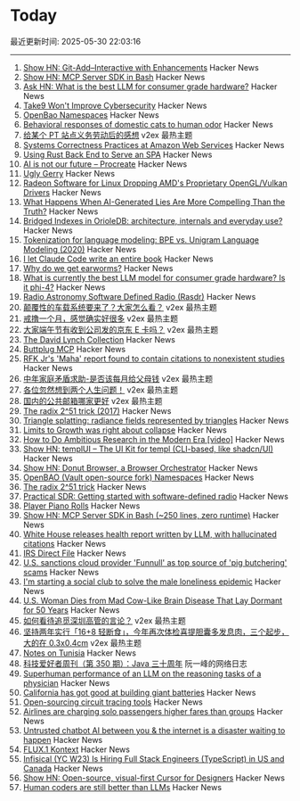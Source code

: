 # Today

最近更新时间: 2025-05-30 22:03:16

--- 
1. [Show HN: Git-Add–Interactive with Enhancements](https://github.com/cwarden/git-add-interactive) Hacker News
2. [Show HN: MCP Server SDK in Bash](https://github.com/muthuishere/mcp-server-bash-sdk) Hacker News
3. [Ask HN: What is the best LLM for consumer grade hardware?](https://news.ycombinator.com/item?id=44134896) Hacker News
4. [Take9 Won't Improve Cybersecurity](https://www.schneier.com/blog/archives/2025/05/why-take9-wont-improve-cybersecurity.html) Hacker News
5. [OpenBao Namespaces](https://openbao.org/blog/namespaces-announcement/) Hacker News
6. [Behavioral responses of domestic cats to human odor](https://journals.plos.org/plosone/article?id=10.1371/journal.pone.0324016) Hacker News
7. [给某个 PT 站点义务劳动后的感想](https://www.v2ex.com/t/1135499) v2ex 最热主题
8. [Systems Correctness Practices at Amazon Web Services](https://cacm.acm.org/practice/systems-correctness-practices-at-amazon-web-services/) Hacker News
9. [Using Rust Back End to Serve an SPA](https://nguyenhuythanh.com/posts/rust-backend-spa/) Hacker News
10. [AI is not our future – Procreate](https://procreate.com/ai) Hacker News
11. [Ugly Gerry](https://en.wikipedia.org/wiki/Ugly_Gerry) Hacker News
12. [Radeon Software for Linux Dropping AMD's Proprietary OpenGL/Vulkan Drivers](https://www.phoronix.com/news/Radeon-Software-Drop-Prop-GL-VK) Hacker News
13. [What Happens When AI-Generated Lies Are More Compelling Than the Truth?](https://behavioralscientist.org/what-happens-when-ai-generated-lies-are-more-compelling-than-the-truth/) Hacker News
14. [Bridged Indexes in OrioleDB: architecture, internals and everyday use?](https://www.orioledb.com/blog/orioledb-bridged-indexes) Hacker News
15. [Tokenization for language modeling: BPE vs. Unigram Language Modeling (2020)](https://ndingwall.github.io/blog/tokenization) Hacker News
16. [I let Claude Code write an entire book](https://github.com/JayDoubleu/agentic-book) Hacker News
17. [Why do we get earworms?](https://theneuroscienceofeverydaylife.substack.com/p/mahna-mahna-do-doo-be-do-do-why-do) Hacker News
18. [What is currently the best LLM model for consumer grade hardware? Is it phi-4?](https://news.ycombinator.com/item?id=44134896) Hacker News
19. [Radio Astronomy Software Defined Radio (Rasdr)](https://radio-astronomy.org/rasdr) Hacker News
20. [颠覆性的车载系统要来了？大家怎么看？](https://www.v2ex.com/t/1135391) v2ex 最热主题
21. [戒撸一个月，感觉确实好很多](https://www.v2ex.com/t/1135372) v2ex 最热主题
22. [大家端午节有收到公司发的京东 E 卡吗？](https://www.v2ex.com/t/1135366) v2ex 最热主题
23. [The David Lynch Collection](https://www.juliensauctions.com/en/auctions/julien-s-auctions-turner-classic-movies-present-the-david-lynch-collection) Hacker News
24. [Buttplug MCP](https://github.com/ConAcademy/buttplug-mcp) Hacker News
25. [RFK Jr's 'Maha' report found to contain citations to nonexistent studies](https://www.theguardian.com/us-news/2025/may/29/rfk-jr-maha-health-report-studies) Hacker News
26. [中年家庭矛盾求助-是否该每月给父母钱](https://www.v2ex.com/t/1135404) v2ex 最热主题
27. [各位忽然想到两个人生问题！](https://www.v2ex.com/t/1135331) v2ex 最热主题
28. [国内的公共邮箱哪家更好](https://www.v2ex.com/t/1135310) v2ex 最热主题
29. [The radix 2^51 trick (2017)](https://www.chosenplaintext.ca/articles/radix-2-51-trick.html) Hacker News
30. [Triangle splatting: radiance fields represented by triangles](https://trianglesplatting.github.io/) Hacker News
31. [Limits to Growth was right about collapse](https://thenextwavefutures.wordpress.com/2025/05/20/limits-to-growth-was-right-about-overshoot-and-collapse-new-data/) Hacker News
32. [How to Do Ambitious Research in the Modern Era [video]](https://www.youtube.com/watch?v=w7DVlI_Ztq8) Hacker News
33. [Show HN: templUI – The UI Kit for templ (CLI-based, like shadcn/UI)](https://templui.io/) Hacker News
34. [Show HN: Donut Browser, a Browser Orchestrator](https://donutbrowser.com/) Hacker News
35. [OpenBAO (Vault open-source fork) Namespaces](https://openbao.org/blog/namespaces-announcement/) Hacker News
36. [The radix 2^51 trick](https://www.chosenplaintext.ca/articles/radix-2-51-trick.html) Hacker News
37. [Practical SDR: Getting started with software-defined radio](https://nostarch.com/practical-sdr) Hacker News
38. [Player Piano Rolls](https://omeka-s.library.illinois.edu/s/MPAL/page/player-piano-rolls-landing) Hacker News
39. [Show HN: MCP Server SDK in Bash (~250 lines, zero runtime)](https://github.com/muthuishere/mcp-server-bash-sdk) Hacker News
40. [White House releases health report written by LLM, with hallucinated citations](https://www.nytimes.com/2025/05/29/well/maha-report-citations.html) Hacker News
41. [IRS Direct File](https://github.com/IRS-Public/direct-file) Hacker News
42. [U.S. sanctions cloud provider 'Funnull' as top source of 'pig butchering' scams](https://krebsonsecurity.com/2025/05/u-s-sanctions-cloud-provider-funnull-as-top-source-of-pig-butchering-scams/) Hacker News
43. [I'm starting a social club to solve the male loneliness epidemic](https://wave3.social) Hacker News
44. [U.S. Woman Dies from Mad Cow-Like Brain Disease That Lay Dormant for 50 Years](https://gizmodo.com/u-s-woman-dies-from-mad-cow-like-brain-disease-that-lay-dormant-for-50-years-2000603359) Hacker News
45. [如何看待追觅深圳高管的言论？](https://www.v2ex.com/t/1135326) v2ex 最热主题
46. [坚持两年实行「16+8 轻断食」，今年再次体检喜提胆囊多发息肉，三个起步，大的在 0.3x0.4cm](https://www.v2ex.com/t/1135319) v2ex 最热主题
47. [Notes on Tunisia](https://mattlakeman.org/2025/05/29/notes-on-tunisia/) Hacker News
48. [科技爱好者周刊（第 350 期）：Java 三十周年](http://www.ruanyifeng.com/blog/2025/05/weekly-issue-350.html) 阮一峰的网络日志
49. [Superhuman performance of an LLM on the reasoning tasks of a physician](https://arxiv.org/abs/2412.10849) Hacker News
50. [California has got good at building giant batteries](https://www.economist.com/united-states/2025/05/22/california-has-got-really-good-at-building-giant-batteries) Hacker News
51. [Open-sourcing circuit tracing tools](https://www.anthropic.com/research/open-source-circuit-tracing) Hacker News
52. [Airlines are charging solo passengers higher fares than groups](https://thriftytraveler.com/news/airlines/airlines-charging-solo-travelers-higher-fares/) Hacker News
53. [Untrusted chatbot AI between you & the internet is a disaster waiting to happen](https://macwright.com/2025/05/29/putting-an-untrusted-chat-layer-is-a-disaster) Hacker News
54. [FLUX.1 Kontext](https://bfl.ai/models/flux-kontext) Hacker News
55. [Infisical (YC W23) Is Hiring Full Stack Engineers (TypeScript) in US and Canada](https://www.ycombinator.com/companies/infisical/jobs/vGwCQVk-full-stack-engineer-us-canada) Hacker News
56. [Show HN: Open-source, visual-first Cursor for Designers](https://beta.onlook.com/) Hacker News
57. [Human coders are still better than LLMs](https://antirez.com/news/153) Hacker News
